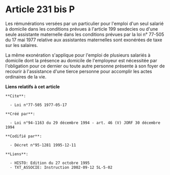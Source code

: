 # Article 231 bis P

Les rémunérations versées par un particulier pour l'emploi d'un seul salarié à domicile dans les conditions prévues à
l'article 199 sexdecies ou d'une seule assistante maternelle dans les conditions prévues par la loi n° 77-505 du 17 mai 1977
relative aux assistantes maternelles sont exonérées de taxe sur les salaires.

La même exonération s'applique pour l'emploi de plusieurs salariés à domicile dont la présence au domicile de l'employeur est
nécessitée par l'obligation pour ce dernier ou toute autre personne présente à son foyer de recourir à l'assistance d'une
tierce personne pour accomplir les actes ordinaires de la vie.

**Liens relatifs à cet article**

	**Cite**:

	  - Loi n°77-505 1977-05-17

	**Créé par**:

	  - Loi n°94-1163 du 29 décembre 1994 - art. 46 (V) JORF 30 décembre 1994

	**Codifié par**:

	  - Décret n°95-1281 1995-12-11

	**Liens**:

	  - HISTO: Edition du 27 octobre 1995
	  - TXT_ASSOCIE: Instruction 2002-09-12 5L-5-02
